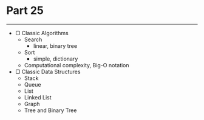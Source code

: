 # Part 25

---

* ▢ Classic Algorithms
  * Search
    * linear, binary tree
  * Sort
    * simple, dictionary
  * Computational complexity, Big-O notation
* ▢ Classic Data Structures
  * Stack
  * Queue
  * List
  * Linked List
  * Graph
  * Tree and Binary Tree
